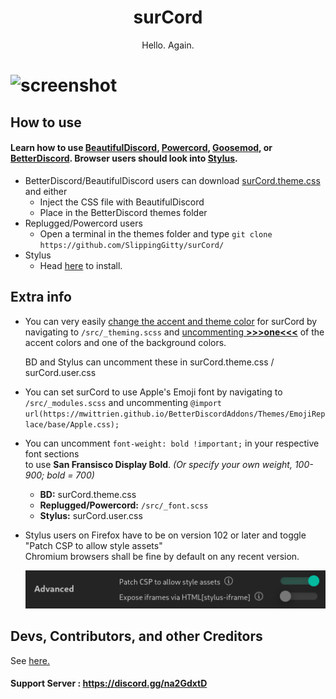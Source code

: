 <h1 align="center">surCord</h1>
<p align="center">Hello. Again. </p>

# ![screenshot](https://raw.githubusercontent.com/SlippingGittys-Discord-Themes/surCord/main/assets/Untitledpreview.png)

## How to use

#### Learn how to use [BeautifulDiscord](https://github.com/leovoel/BeautifulDiscord), [Powercord](https://github.com/powercord-org/powercord), [Goosemod](https://goosemod.com/), or [BetterDiscord](https://github.com/rauenzi/BetterDiscordApp). Browser users should look into [Stylus](https://github.com/openstyles/stylus).

* BetterDiscord/BeautifulDiscord users can download [surCord.theme.css](https://raw.githubusercontent.com/SlippingGitty/surCord/main/surCord.theme.css) and either
  * Inject the CSS file with BeautifulDiscord
  * Place in the BetterDiscord themes folder
* Replugged/Powercord users
  * Open a terminal in the themes folder and type `git clone https://github.com/SlippingGitty/surCord/`
* Stylus
  * Head [here](https://github.com/SlippingGitty/surCord/raw/main/surCord.user.css) to install.

## Extra info

* You can very easily [change the accent and theme color](https://cdn.discordapp.com/attachments/816373850647953439/984177819204603924/unknown.png) for surCord by navigating to `/src/_theming.scss` and [uncommenting **>>>one<<<**](https://github.com/SlippingGittys-Discord-Themes/surCord/blob/main/src/_theming.scss) of the accent colors and one of the background colors.  
  
  BD and Stylus can uncomment these in surCord.theme.css / surCord.user.css

* You can set surCord to use Apple's Emoji font by navigating to `/src/_modules.scss` and uncommenting `@import url(https://mwittrien.github.io/BetterDiscordAddons/Themes/EmojiReplace/base/Apple.css);`

* You can uncomment `font-weight: bold !important;` in your respective font sections  
to use **San Fransisco Display Bold**. *(Or specify your own weight, 100-900; bold = 700)*  
  
  - **BD:** surCord.theme.css 
  - **Replugged/Powercord:** `/src/_font.scss` 
  - **Stylus:** surCord.user.css

* Stylus users on Firefox have to be on version 102 or later and toggle "Patch CSP to allow style assets"  
  Chromium browsers shall be fine by default on any recent version.
  
  ![stylus setting](/assets/stylussettingneeded.png)

## Devs, Contributors, and other Creditors 

See [here.](https://github.com/SlippingGittys-Discord-Themes/surCord/graphs/contributors)

#### Support Server : https://discord.gg/na2GdxtD

